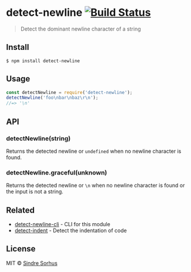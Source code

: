 # detect-newline [![Build Status](https://travis-ci.org/sindresorhus/detect-newline.svg?branch=master)](https://travis-ci.org/sindresorhus/detect-newline)
> Detect the dominant newline character of a string
## Install
```
$ npm install detect-newline
```
## Usage
```js
const detectNewline = require('detect-newline');
detectNewline('foo\nbar\nbaz\r\n');
//=> '\n'
```
## API
### detectNewline(string)
Returns the detected newline or `undefined` when no newline character is found.
### detectNewline.graceful(unknown)
Returns the detected newline or `\n` when no newline character is found or the input is not a string.
## Related
- [detect-newline-cli](https://github.com/sindresorhus/detect-newline-cli) - CLI for this module
- [detect-indent](https://github.com/sindresorhus/detect-indent) - Detect the indentation of code
## License
MIT © [Sindre Sorhus](https://sindresorhus.com)
